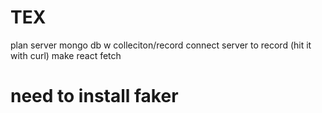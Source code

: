 # TEX
plan
server
mongo db w colleciton/record
connect server to record (hit it with curl)
make react fetch 

# need to install faker

